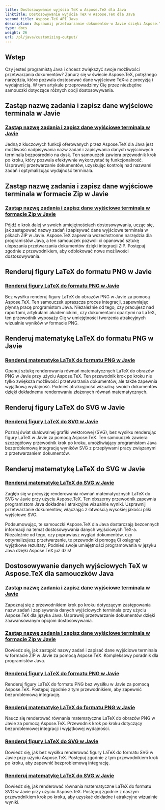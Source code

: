 ```yaml
---
title: Dostosowywanie wyjścia TeX w Aspose.TeX dla Java
linktitle: Dostosowywanie wyjścia TeX w Aspose.TeX dla Java
second_title: Aspose.TeX API Java
description: Usprawnij przetwarzanie dokumentów w Javie dzięki Aspose.TeX. Zapoznaj się z przewodnikami dotyczącymi zastępowania nazw zadań, pisania danych wyjściowych terminala i płynnego renderowania figur LaTeX i matematyki do formatu PNG/SVG.
type: docs
weight: 26
url: /pl/java/customizing-output/
---
```

## Wstęp

Czy jesteś programistą Java i chcesz zwiększyć swoje możliwości przetwarzania dokumentów? Zanurz się w świecie Aspose.TeX, potężnego narzędzia, które pozwala dostosować dane wyjściowe TeX-a z precyzją i wydajnością. W tym artykule przeprowadzimy Cię przez niezbędne samouczki dotyczące różnych opcji dostosowywania.

## Zastąp nazwę zadania i zapisz dane wyjściowe terminala w Javie

### [Zastąp nazwę zadania i zapisz dane wyjściowe terminala w Javie](./override-job-name-disk/)

Jedną z kluczowych funkcji oferowanych przez Aspose.TeX dla Java jest możliwość nadpisywania nazw zadań i zapisywania danych wyjściowych terminala bezpośrednio na dysk. Ten samouczek zawiera przewodnik krok po kroku, który pozwala efektywnie wykorzystać tę funkcjonalność. Usprawnij przetwarzanie dokumentów, uzyskując kontrolę nad nazwami zadań i optymalizując wydajność terminala.

## Zastąp nazwę zadania i zapisz dane wyjściowe terminala w formacie Zip w Javie

### [Zastąp nazwę zadania i zapisz dane wyjściowe terminala w formacie Zip w Javie](./override-job-name-zip/)

Pójdź o krok dalej w swoich umiejętnościach dostosowywania, ucząc się, jak zastępować nazwy zadań i zapisywać dane wyjściowe terminala w plikach ZIP w Javie. Aspose.TeX zapewnia wszechstronne narzędzia dla programistów Java, a ten samouczek pozwoli ci opanować sztukę ulepszania przetwarzania dokumentów dzięki integracji ZIP. Postępuj zgodnie z przewodnikiem, aby odblokować nowe możliwości dostosowywania.

## Renderuj figury LaTeX do formatu PNG w Javie

### [Renderuj figury LaTeX do formatu PNG w Javie](./render-lafigures-png/)

Bez wysiłku renderuj figury LaTeX do obrazów PNG w Javie za pomocą Aspose.TeX. Ten samouczek upraszcza proces integracji, zapewniając płynną pracę programistom Java. Niezależnie od tego, czy pracujesz nad raportami, artykułami akademickimi, czy dokumentami opartymi na LaTeX, ten przewodnik wyposaży Cię w umiejętności tworzenia atrakcyjnych wizualnie wyników w formacie PNG.

## Renderuj matematykę LaTeX do formatu PNG w Javie

### [Renderuj matematykę LaTeX do formatu PNG w Javie](./render-lamath-png/)

Opanuj sztukę renderowania równań matematycznych LaTeX do obrazów PNG w Javie przy użyciu Aspose.TeX. Ten przewodnik krok po kroku nie tylko zwiększa możliwości przetwarzania dokumentów, ale także zapewnia wyjątkową wydajność. Podnieś atrakcyjność wizualną swoich dokumentów dzięki dokładnemu renderowaniu złożonych równań matematycznych.

## Renderuj figury LaTeX do SVG w Javie

### [Renderuj figury LaTeX do SVG w Javie](./render-lafigures-svg/)

Poznaj świat skalowalnej grafiki wektorowej (SVG), bez wysiłku renderując figury LaTeX w Javie za pomocą Aspose.TeX. Ten samouczek zawiera szczegółowy przewodnik krok po kroku, umożliwiający programistom Java bezproblemową integrację wyników SVG z przepływami pracy związanymi z przetwarzaniem dokumentów.

## Renderuj matematykę LaTeX do SVG w Javie

### [Renderuj matematykę LaTeX do SVG w Javie](./render-lamath-svg/)

Zagłęb się w precyzję renderowania równań matematycznych LaTeX do SVG w Javie przy użyciu Aspose.TeX. Ten obszerny przewodnik zapewnia programistom Java dokładne i atrakcyjne wizualnie wyniki. Usprawnij przetwarzanie dokumentów, włączając z łatwością wysokiej jakości pliki wyjściowe SVG.

Podsumowując, te samouczki Aspose.TeX dla Java dostarczają bezcennych informacji na temat dostosowywania danych wyjściowych TeX-a. Niezależnie od tego, czy poprawiasz wygląd dokumentów, czy optymalizujesz przetwarzanie, te przewodniki pomogą Ci osiągnąć wyjątkowe rezultaty. Podnieś swoje umiejętności programowania w języku Java dzięki Aspose.TeX już dziś!
## Dostosowywanie danych wyjściowych TeX w Aspose.TeX dla samouczków Java
### [Zastąp nazwę zadania i zapisz dane wyjściowe terminala w Javie](./override-job-name-disk/)
Zapoznaj się z przewodnikiem krok po kroku dotyczącym zastępowania nazw zadań i zapisywania danych wyjściowych terminala przy użyciu Aspose.TeX dla języka Java. Usprawnij przetwarzanie dokumentów dzięki zaawansowanym opcjom dostosowywania.
### [Zastąp nazwę zadania i zapisz dane wyjściowe terminala w formacie Zip w Javie](./override-job-name-zip/)
Dowiedz się, jak zastąpić nazwy zadań i zapisać dane wyjściowe terminala w formacie ZIP w Javie za pomocą Aspose.TeX. Kompleksowy poradnik dla programistów Java.
### [Renderuj figury LaTeX do formatu PNG w Javie](./render-lafigures-png/)
Renderuj figury LaTeX do formatu PNG bez wysiłku w Javie za pomocą Aspose.TeX. Postępuj zgodnie z tym przewodnikiem, aby zapewnić bezproblemową integrację.
### [Renderuj matematykę LaTeX do formatu PNG w Javie](./render-lamath-png/)
Naucz się renderować równania matematyczne LaTeX do obrazów PNG w Javie za pomocą Aspose.TeX. Przewodnik krok po kroku dotyczący bezproblemowej integracji i wyjątkowej wydajności.
### [Renderuj figury LaTeX do SVG w Javie](./render-lafigures-svg/)
Dowiedz się, jak bez wysiłku renderować figury LaTeX do formatu SVG w Javie przy użyciu Aspose.TeX. Postępuj zgodnie z tym przewodnikiem krok po kroku, aby zapewnić bezproblemową integrację.
### [Renderuj matematykę LaTeX do SVG w Javie](./render-lamath-svg/)
Dowiedz się, jak renderować równania matematyczne LaTeX do formatu SVG w Javie przy użyciu Aspose.TeX. Postępuj zgodnie z naszym przewodnikiem krok po kroku, aby uzyskać dokładne i atrakcyjne wizualnie wyniki.